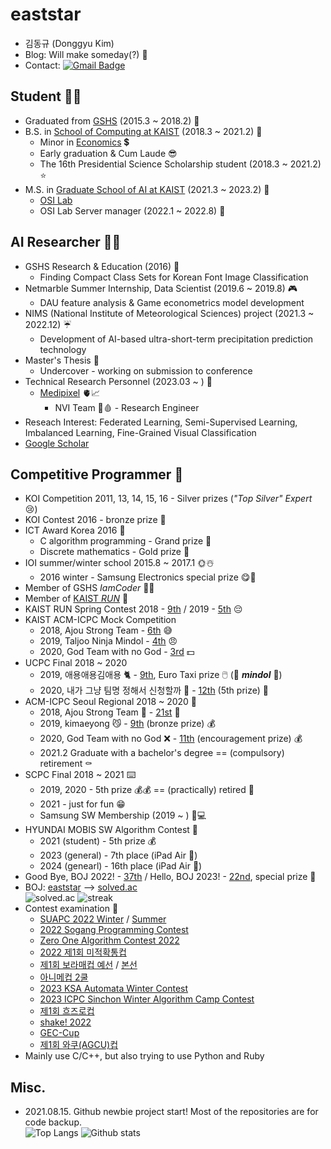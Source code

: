 # eaststar
- 김동규 (Donggyu Kim)
- Blog: Will make someday(?) 🤔
- Contact: [![Gmail Badge](https://img.shields.io/badge/Gmail-d14836?style=flat-square&logo=Gmail&logoColor=white&link=mailto:eaststar9979@gmail.com)](mailto:eaststar9979@gmail.com)

## Student 👨‍🎓
- Graduated from [GSHS](https://www.gs.hs.kr) (2015.3 ~ 2018.2) 🐣
- B.S. in [School of Computing at KAIST](https://cs.kaist.ac.kr) (2018.3 ~ 2021.2) 🐥
	- Minor in [Economics](https://btm.kaist.ac.kr/programs-admission/economics/economics-course-requirement) 💲
	- Early graduation & Cum Laude 😎
	- The 16th Presidential Science Scholarship student (2018.3 ~ 2021.2) ⭐
- M.S. in [Graduate School of AI at KAIST](http://gsai.kaist.ac.kr/?lang=ko) (2021.3 ~ 2023.2) 🐔
	- [OSI Lab](http://osi.kaist.ac.kr/)
	- OSI Lab Server manager (2022.1 ~ 2022.8) 🚀

## AI Researcher 👨‍💻
- GSHS Research & Education (2016) 🧻
	- Finding Compact Class Sets for Korean Font Image Classification
- Netmarble Summer Internship, Data Scientist (2019.6 ~ 2019.8) 🎮
	- DAU feature analysis & Game econometrics model development
- NIMS (National Institute of Meteorological Sciences) project (2021.3 ~ 2022.12) ☔
	- Development of AI-based ultra-short-term precipitation prediction technology
- Master's Thesis 🍜
	- Undercover - working on submission to conference
- Technical Research Personnel (2023.03 ~ ) 🔫
	- [Medipixel](https://medipixel.io/) 🫀📈
		- NVI Team 🧠🩸 - Research Engineer
- Reseach Interest: Federated Learning, Semi-Supervised Learning, Imbalanced Learning, Fine-Grained Visual Classification
- [Google Scholar](https://scholar.google.com/citations?hl=ko&user=xfDYEtYAAAAJ)

## Competitive Programmer 🏅
- KOI Competition 2011, 13, 14, 15, 16 - Silver prizes (*"Top Silver" Expert* 😢)
- KOI Contest 2016 - bronze prize 👶
- ICT Award Korea 2016 💩
	- C algorithm programming - Grand prize 🥇
	- Discrete mathematics - Gold prize 🥈
- IOI summer/winter school 2015.8 ~ 2017.1 🌞☃️
	- 2016 winter - Samsung Electronics special prize 😋💽
- Member of GSHS *IamCoder* 👨‍💻
- Member of [KAIST *RUN*](https://kaist.run/ko/about/) 🏃
- KAIST RUN Spring Contest 2018 - [9th](https://www.acmicpc.net/contest/scoreboard/294) / 2019 - [5th](https://www.acmicpc.net/contest/scoreboard/420) 😔
- KAIST ACM-ICPC Mock Competition
	- 2018, Ajou Strong Team - [6th](https://www.acmicpc.net/contest/spotboard/326) 😅
	- 2019, Taljoo Ninja Mindol - [4th](https://www.acmicpc.net/contest/spotboard/470) 😠
	- 2020, God Team with no God - [3rd](https://www.acmicpc.net/contest/spotboard/546) 💵
- UCPC Final 2018 ~ 2020
	- 2019, 애용애용김애용 🐈 - [9th](https://www.acmicpc.net/contest/spotboard/450), Euro Taxi prize 🖱️ (🙌 ***mindol*** 🙌)
	- 2020, 내가 그냥 팀명 정해서 신청할까 🤣 - [12th](https://www.acmicpc.net/contest/spotboard/524) (5th prize) 💸
- ACM-ICPC Seoul Regional 2018 ~ 2020 👕
	- 2018, Ajou Strong Team 💪 - [21st](http://icpckorea.org/2018/regional/scoreboard/) 🤕
	- 2019, kimaeyong 😼 - [9th](http://icpckorea.org/2019/regional/scoreboard/) (bronze prize) 💰
	- 2020, God Team with no God ❌ - [11th](http://static.icpckorea.net/2020/scoreboard_terpin/) (encouragement prize) 💰
	- 2021.2 Graduate with a bachelor's degree == (compulsory) retirement ⚰️
- SCPC Final 2018 ~ 2021 ⌨️
	- 2019, 2020 - 5th prize 💰💰 == (practically) retired 🧟
	- 2021 - just for fun 😁
	- Samsung SW Membership (2019 ~ ) 🤑💻
- HYUNDAI MOBIS SW Algorithm Contest 🚗
	- 2021 (student) - 5th prize 💰
	- 2023 (general) - 7th place (iPad Air 🍎)
	- 2024 (genearl) - 16th place (iPad Air 🍏)
- Good Bye, BOJ 2022! - [37th](https://www.acmicpc.net/contest/board/928) / Hello, BOJ 2023! - [22nd](https://www.acmicpc.net/contest/board/936), special prize 📖
- BOJ: [eaststar](http://icpc.me/eaststar) ⟶ [solved.ac](https://solved.ac/profile/eaststar)  
![solved.ac](https://mazassumnida.wtf/api/v2/generate_badge?boj=eaststar)
![streak](https://mazandi.herokuapp.com/api?handle=eaststar&theme=warm)
- Contest examination 🧐
	- [SUAPC 2022 Winter](https://www.acmicpc.net/category/detail/3032) / [Summer](https://www.acmicpc.net/category/detail/3180)
	- [2022 Sogang Programming Contest](https://www.acmicpc.net/category/697)
	- [Zero One Algorithm Contest 2022](https://www.acmicpc.net/category/detail/3313)
	- [2022 제1회 미적확통컵](https://www.acmicpc.net/category/detail/3335)
	- [제1회 보라매컵 예선](https://www.acmicpc.net/category/detail/3443) / [본선](https://www.acmicpc.net/category/detail/3463)
	- [아니메컵 2쿨](https://www.acmicpc.net/category/detail/3490)
	- [2023 KSA Automata Winter Contest](https://www.acmicpc.net/category/detail/3491)
	- [2023 ICPC Sinchon Winter Algorithm Camp Contest](https://www.acmicpc.net/category/801)
	- [제1회 흐즈로컵](https://www.acmicpc.net/category/detail/3519)
	- [shake! 2022](https://www.acmicpc.net/category/detail/3557)
	- [GEC-Cup](https://www.acmicpc.net/category/detail/3562)
	- [제1회 와쿠(AGCU)컵](https://www.acmicpc.net/category/detail/3568)
- Mainly use C/C++, but also trying to use Python and Ruby

## Misc.
- 2021.08.15. Github newbie project start! Most of the repositories are for code backup.  
![Top Langs](https://github-readme-stats.vercel.app/api/top-langs/?username=EaststarKim&langs_count=10&layout=compact)
![Github stats](https://github-readme-stats.vercel.app/api?username=EaststarKim&count_private=true&show_icons=true)
